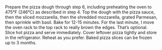 
Prepare the pizza dough through step 6, including preheating the oven to 475°F (246°C) as described in step 4.
Top the dough with the pizza sauce, then the sliced mozzarella, then the shredded mozzarella, grated Parmesan, then sprinkle with basil.
Bake for 12-15 minutes. For the last minute, I move the oven rack to the top rack to really brown the edges. That’s optional.
Slice hot pizza and serve immediately. Cover leftover pizza tightly and store in the refrigerator. Reheat as you prefer. Baked pizza slices can be frozen up to 3 months.
